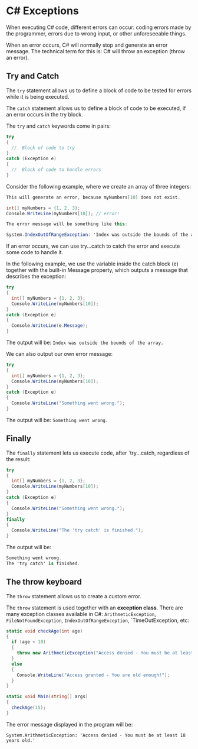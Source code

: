 # C# Exceptions

When executing C# code, different errors can occur: coding errors made by the programmer, errors due to wrong input, or other unforeseeable things.

When an error occurs, C# will normally stop and generate an error message. The technical term for this is: C# will throw an exception (throw an error).

## Try and Catch

The `try` statement allows us to define a block of code to be tested for errors while it is being executed.

The `catch` statement allows us to define a block of code to be executed, if an error occurs in the try block.

The `try` and `catch` keywords come in pairs:

```csharp
try 
{
  //  Block of code to try
}
catch (Exception e)
{
  //  Block of code to handle errors
}
```

Consider the following example, where we create an array of three integers:

```csharp
This will generate an error, because myNumbers[10] does not exist.

int[] myNumbers = {1, 2, 3};
Console.WriteLine(myNumbers[10]); // error!

The error message will be something like this:

System.IndexOutOfRangeException: 'Index was outside the bounds of the array.'
```

If an error occurs, we can use try...catch to catch the error and execute some code to handle it.

In the following example, we use the variable inside the catch block (e) together with the built-in Message property, which outputs a message that describes the exception:

```csharp
try
{
  int[] myNumbers = {1, 2, 3};
  Console.WriteLine(myNumbers[10]);
}
catch (Exception e)
{
  Console.WriteLine(e.Message);
}
```

The output will be: `Index was outside the bounds of the array.`

We can also output our own error message:

```csharp
try
{
  int[] myNumbers = {1, 2, 3};
  Console.WriteLine(myNumbers[10]);
}
catch (Exception e)
{
  Console.WriteLine("Something went wrong.");
}
```

The output will be: `Something went wrong.`

## Finally

The `finally` statement lets us execute code, after `try...catch, regardless of the result:

```csharp
try
{
  int[] myNumbers = {1, 2, 3};
  Console.WriteLine(myNumbers[10]);
}
catch (Exception e)
{
  Console.WriteLine("Something went wrong.");
}
finally
{
  Console.WriteLine("The 'try catch' is finished.");
}
```

The output will be:

```csharp
Something went wrong.
The 'try catch' is finished.
```

## The throw keyboard

The `throw` statement allows us to create a custom error.

The `throw` statement is used together with an **exception class**. There are many exception classes available in C#: `ArithmeticException`, `FileNotFoundException`, `IndexOutOfRangeException`, `TimeOutException, etc:

```csharp
static void checkAge(int age)
{
  if (age < 18)
  {
    throw new ArithmeticException("Access denied - You must be at least 18 years old.");
  }
  else
  {
    Console.WriteLine("Access granted - You are old enough!");
  }
}

static void Main(string[] args)
{
  checkAge(15);
}
```

The error message displayed in the program will be:

`System.ArithmeticException: 'Access denied - You must be at least 18 years old.'`